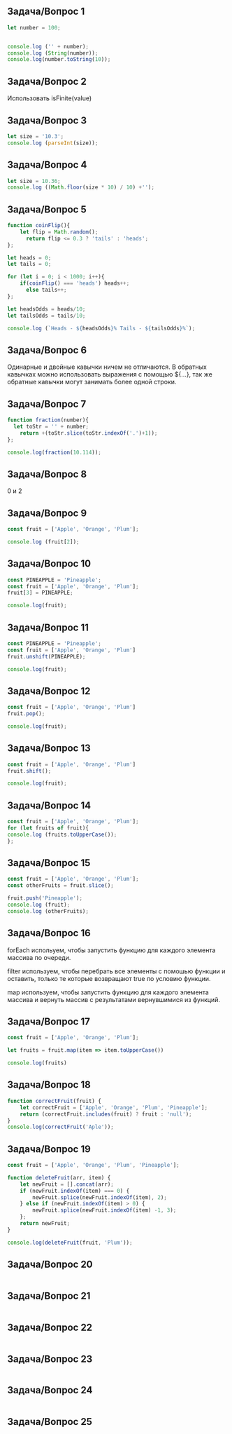 ## Задача/Вопрос 1
```js
let number = 100;


console.log ('' + number);
console.log (String(number));
console.log(number.toString(10));
```
## Задача/Вопрос 2
Использовать isFinite(value)

## Задача/Вопрос 3
```js
let size = '10.3';
console.log (parseInt(size));
```

## Задача/Вопрос 4
```js
let size = 10.36;
console.log ((Math.floor(size * 10) / 10) +'');
```

## Задача/Вопрос 5
```js
function coinFlip(){
    let flip = Math.random();
      return flip <= 0.3 ? 'tails' : 'heads';
};

let heads = 0;
let tails = 0;

for (let i = 0; i < 1000; i++){
    if(coinFlip() === 'heads') heads++;
      else tails++;
};

let headsOdds = heads/10;
let tailsOdds = tails/10;

console.log (`Heads - ${headsOdds}% Tails - ${tailsOdds}%`);
```

## Задача/Вопрос 6
Одинарные и двойные кавычки ничем не отличаются. В обратных кавычках можно использовать 
выражения с помощью ${…}, так же обратные кавычки могут занимать более одной строки.

## Задача/Вопрос 7
```js
function fraction(number){
  let toStr = '' + number;
    return +(toStr.slice(toStr.indexOf('.')+1));
};

console.log(fraction(10.114));
```

## Задача/Вопрос 8
0 и 2

## Задача/Вопрос 9
```js
const fruit = ['Apple', 'Orange', 'Plum'];

console.log (fruit[2]);
```
## Задача/Вопрос 10
```js
const PINEAPPLE = 'Pineapple';
const fruit = ['Apple', 'Orange', 'Plum'];
fruit[3] = PINEAPPLE;

console.log(fruit);
```
## Задача/Вопрос 11
```js
const PINEAPPLE = 'Pineapple';
const fruit = ['Apple', 'Orange', 'Plum']
fruit.unshift(PINEAPPLE);

console.log(fruit);
```

## Задача/Вопрос 12
```js
const fruit = ['Apple', 'Orange', 'Plum']
fruit.pop();

console.log(fruit);
```

## Задача/Вопрос 13
```js
const fruit = ['Apple', 'Orange', 'Plum']
fruit.shift();

console.log(fruit);
```

## Задача/Вопрос 14
```js
const fruit = ['Apple', 'Orange', 'Plum'];
for (let fruits of fruit){
console.log (fruits.toUpperCase());
};
```

## Задача/Вопрос 15
```js
const fruit = ['Apple', 'Orange', 'Plum'];
const otherFruits = fruit.slice();

fruit.push('Pineapple');
console.log (fruit);
console.log (otherFruits);
```

## Задача/Вопрос 16
forEach испольуем, чтобы запустить  функцию для каждого элемента массива по очереди. 

filter используем, чтобы перебрать все элементы с помошью функции и оставить, только те
которые возвращают true по условию функции.

map используем, чтобы запустить функцию для каждого элемента массива и вернуть массив с
результатами вернувшимися из функций.

## Задача/Вопрос 17
```js
const fruit = ['Apple', 'Orange', 'Plum'];

let fruits = fruit.map(item => item.toUpperCase())

console.log(fruits)
```

## Задача/Вопрос 18
```js
function correctFruit(fruit) {
    let correctFruit = ['Apple', 'Orange', 'Plum', 'Pineapple'];
    return (correctFruit.includes(fruit) ? fruit : 'null');
}
console.log(correctFruit('Aple'));
```

## Задача/Вопрос 19
```js
const fruit = ['Apple', 'Orange', 'Plum', 'Pineapple'];

function deleteFruit(arr, item) {
    let newFruit = [].concat(arr);
    if (newFruit.indexOf(item) === 0) {
        newFruit.splice(newFruit.indexOf(item), 2);
    } else if (newFruit.indexOf(item) > 0) {
        newFruit.splice(newFruit.indexOf(item) -1, 3);
    };
    return newFruit;
}

console.log(deleteFruit(fruit, 'Plum'));
```

## Задача/Вопрос 20
```js

```

## Задача/Вопрос 21
```js

```

## Задача/Вопрос 22
```js

```

## Задача/Вопрос 23
```js

```

## Задача/Вопрос 24
```js

```

## Задача/Вопрос 25
```js

```